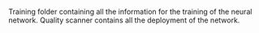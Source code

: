Training folder containing all the information for the training of the neural network.
Quality scanner contains all the deployment of the network.